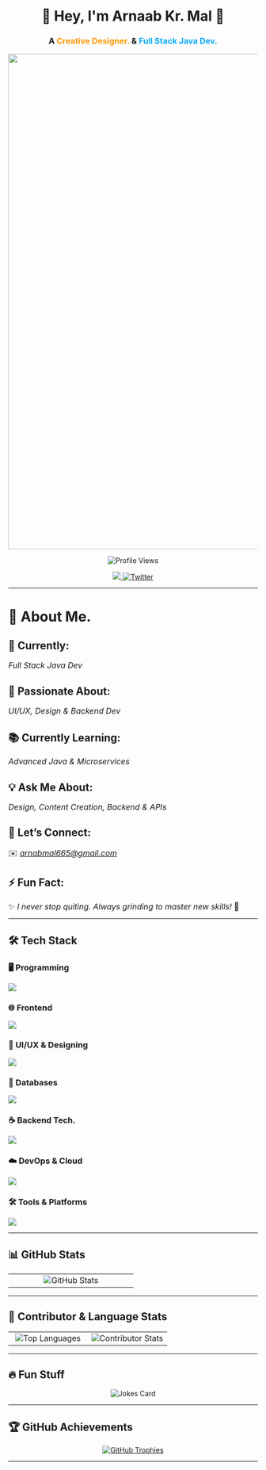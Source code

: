 <h1 align="center">🚀 Hey, I'm <strong>Arnaab Kr. Mal</strong> 👋</h1>
<h3 align="center">
  A <span style="color:#ff9800;">Creative Designer.</span> & 
  <span style="color:#03a9f4;">Full Stack Java Dev.</span>
</h3>

<p align="center">
  <img src="https://i.postimg.cc/PJSNyhL0/Screenshot-2025-03-22-005250.png" width="1000">
</p>

<p align="center">
  <img src="https://komarev.com/ghpvc/?username=arnazz10&label=Profile%20views&color=0e75b6&style=flat" alt="Profile Views" />
</p>

<p align="center">
  <a href="https://www.linkedin.com/in/arnab-mal-74454127a/">
    <img src="https://img.shields.io/badge/-LinkedIn-0072b1?style=for-the-badge&logo=linkedin&logoColor=white">
  </a>
  <a href="https://twitter.com/arnabmaal">
    <img src="https://img.shields.io/twitter/follow/arnabmaal?logo=twitter&style=for-the-badge" alt="Twitter" />
  </a>
</p>

---

# 🚀 About Me.  

## **🎯 Currently:**  
<span style="font-size: 16px;">*Full Stack Java Dev*</span>  

## **🎨 Passionate About:**  
<span style="font-size: 16px;">*UI/UX, Design & Backend Dev*</span>  

## **📚 Currently Learning:**  
<span style="font-size: 16px;">*Advanced Java & Microservices*</span>  

## **💡 Ask Me About:**  
<span style="font-size: 16px;">*Design, Content Creation, Backend & APIs*</span>  

## **📩 Let’s Connect:**  
<span style="font-size: 16px;">✉️ *arnabmal665@gmail.com*</span>  

## **⚡ Fun Fact:**  
<span style="font-size: 16px;">✨ *I never stop quiting. Always grinding to master new skills!* 🚀</span>  


 
 

---

## 🛠 Tech Stack  

### 🖥️ Programming  

  <img src="https://skillicons.dev/icons?i=c,cpp,java,py,ts" />
</p>

### 🌐 Frontend  

  <img src="https://skillicons.dev/icons?i=js,ts,css,react,nextjs,vue" />
</p>

### 🎨 UI/UX & Designing  

  <img src="https://skillicons.dev/icons?i=figma,photoshop,aftereffects,illustrator,xd,indesign" />
</p>

### 💾 Databases  

  <img src="https://skillicons.dev/icons?i=mysql,postgres,mongodb" />
</p>

### ☕ Backend Tech.  

  <img src="https://skillicons.dev/icons?i=spring,hibernate,nodejs,kafka" />
</p>

### ☁️ DevOps & Cloud  

  <img src="https://skillicons.dev/icons?i=docker,kubernetes,aws,gcp,azure" />
</p>

### 🛠️ Tools & Platforms  

  <img src="https://skillicons.dev/icons?i=git,github,vscode,linux" />
</p>

---

## 📊 GitHub Stats  

<table align="center">
  <tr>
    <td align="center" width="50%">
      <img src="https://github-readme-stats.vercel.app/api?username=Arnazz10&show_icons=true&theme=holi" alt="GitHub Stats">
  
  </tr>
</table>

---

## 🚀 Contributor & Language Stats  

<table align="center">
  <tr>
    <td align="center" width="50%">
      <img src="https://gitmystat.vercel.app/top?theme=dark&username=Arnazz10&layout=default" alt="Top Languages">
    </td>
    <td align="center" width="50%">
      <img src="https://github-contributor-stats.vercel.app/api?username=Arnazz10&limit=5&theme=dark&combine_all_yearly_contributions=true" alt="Contributor Stats">
    </td>
  </tr>
</table>

---

## 🔥 Fun Stuff  
<p align="center">
  <img src="https://readme-jokes.vercel.app/api" alt="Jokes Card"/>
</p>

---

## 🏆 GitHub Achievements  
<p align="center">
  <a href="https://github.com/ryo-ma/github-profile-trophy">
    <img src="https://github-profile-trophy.vercel.app/?username=Arnazz10&theme=onedark" alt="GitHub Trophies" />
  </a>
</p>

---

